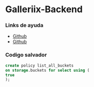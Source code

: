 # Galleriix-Backend

### Links de ayuda

- [Github](https://github.com/supabase/supabase/discussions/5936)
- [Github](https://github.com/supabase/supabase/discussions/1761)

### Codigo salvador

```sql
create policy list_all_buckets
on storage.buckets for select using (
true
);
```